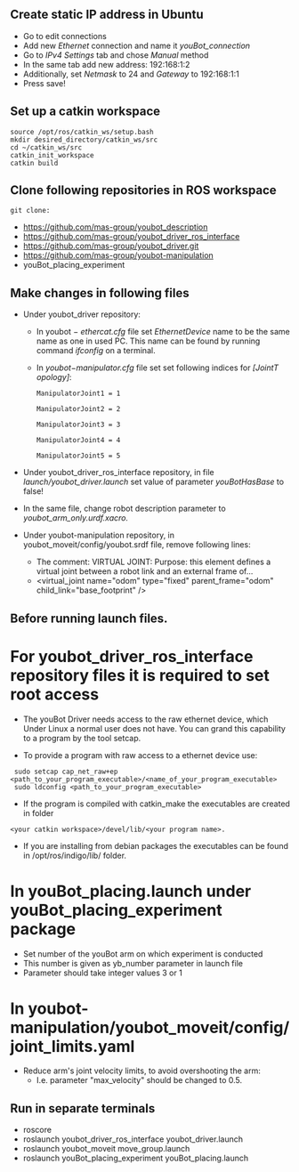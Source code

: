 ## Create static IP address in Ubuntu
* Go to edit connections
* Add new *Ethernet* connection and name it *youBot_connection*
* Go to *IPv4 Settings* tab and chose *Manual* method
* In the same tab add new address: 192:168:1:2
* Additionally, set *Netmask* to 24 and *Gateway* to 192:168:1:1
* Press save!

## Set up a catkin workspace

    source /opt/ros/catkin_ws/setup.bash
    mkdir desired_directory/catkin_ws/src
    cd ~/catkin_ws/src
    catkin_init_workspace
    catkin build

## Clone following repositories in ROS workspace
    git clone: 
* https://github.com/mas-group/youbot_description
* https://github.com/mas-group/youbot_driver_ros_interface
* https://github.com/mas-group/youbot_driver.git
* https://github.com/mas-group/youbot-manipulation
* youBot_placing_experiment


## Make changes in following files
* Under youbot_driver repository:
   + In youbot − *ethercat.cfg* file set *EthernetDevice* name to be the same name as one in used PC. This name can be found by running command *ifconfig* on a terminal.

  + In *youbot−manipulator.cfg* file set set following indices for *[JointT opology]*:
    ```
    ManipulatorJoint1 = 1

    ManipulatorJoint2 = 2
    
    ManipulatorJoint3 = 3
    
    ManipulatorJoint4 = 4
    
    ManipulatorJoint5 = 5
    ```

* Under youbot_driver_ros_interface repository, in file *launch/youbot_driver.launch*
set value of parameter *youBotHasBase* to false!
* In the same file, change robot description parameter to *youbot_arm_only.urdf.xacro.* 

* Under youbot-manipulation repository, in youbot_moveit/config/youbot.srdf file, remove following lines:
  + The comment: VIRTUAL JOINT: Purpose: this element defines a virtual joint between a robot link and an external frame of...
  + <virtual_joint name="odom" type="fixed" parent_frame="odom" child_link="base_footprint" />

## Before running launch files. 

For youbot_driver_ros_interface repository files it is required to set root access
==================================================================================
* The youBot Driver needs access to the raw ethernet device, which Under Linux a normal user does not have. You can grand this capability to a program by the tool setcap.

* To provide a program with raw access to a ethernet device use:
```
 sudo setcap cap_net_raw+ep <path_to_your_program_executable>/<name_of_your_program_executable>
 sudo ldconfig <path_to_your_program_executable>
 ```
* If the program is compiled with catkin_make the executables are created in folder 
```
<your catkin workspace>/devel/lib/<your program name>.
```

* If you are installing from debian packages the executables can be found in /opt/ros/indigo/lib/ folder.

In youBot_placing.launch under youBot_placing_experiment package
==================================================================================
* Set number of the youBot arm on which experiment is conducted
* This number is given as yb_number parameter in launch file
* Parameter should take integer values 3 or 1

In youbot-manipulation/youbot_moveit/config/joint_limits.yaml
===================================================================================
* Reduce arm's joint velocity limits, to avoid overshooting the arm:
    + I.e. parameter  "max_velocity" should be changed to 0.5.


## Run in separate terminals
* roscore
* roslaunch youbot_driver_ros_interface youbot_driver.launch
* roslaunch youbot_moveit move_group.launch
* roslaunch youBot_placing_experiment youBot_placing.launch

